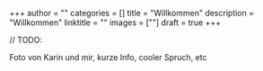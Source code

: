 +++
author = ""
categories = []
title = "Willkommen"
description = "Willkommen"
linktitle = ""
images = [""]
draft = true
+++

// TODO:

Foto von Karin und mir, kurze Info, cooler Spruch, etc   <br>